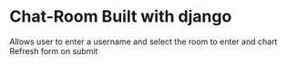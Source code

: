 # Chat-Room Built with django
Allows user to enter a username and select the room to enter and chart
<br>
Refresh form on submit 
